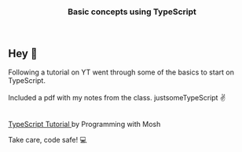 <h3 align="center">
  Basic concepts using TypeScript
</h3>

<br>

## Hey 👋
Following a tutorial on YT went through some of the basics to start on TypeScript. <br>
<br>
Included a pdf with my notes from the class. justsomeTypeScript ✌️
<br><br>

<a href="https://youtu.be/d56mG7DezGs?si=5hPBFeF0jPFIWyRq" target="_blank" rel="noopener noreferrer">
TypeScript Tutorial
</a>
by Programming with Mosh

Take care, code safe! 💻


